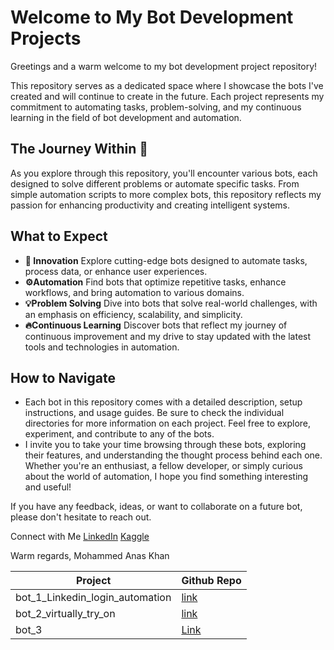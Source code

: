 # Welcome to My Bot Development Projects 
Greetings and a warm welcome to my bot development project repository! 

This repository serves as a dedicated space where I showcase the bots I've created and will continue to create in the future. Each project represents my commitment to automating tasks, problem-solving, and my continuous learning in the field of bot development and automation.

## The Journey Within 🤖
As you explore through this repository, you'll encounter various bots, each designed to solve different problems or automate specific tasks. From simple automation scripts to more complex bots, this repository reflects my passion for enhancing productivity and creating intelligent systems.

## What to Expect
- **🚀 Innovation**
Explore cutting-edge bots designed to automate tasks, process data, or enhance user experiences.
- **⚙️Automation**
Find bots that optimize repetitive tasks, enhance workflows, and bring automation to various domains.
- **💡Problem Solving**
Dive into bots that solve real-world challenges, with an emphasis on efficiency, scalability, and simplicity.
- **🔥Continuous Learning**
Discover bots that reflect my journey of continuous improvement and my drive to stay updated with the latest tools and technologies in automation.

## How to Navigate
- Each bot in this repository comes with a detailed description, setup instructions, and usage guides. Be sure to check the individual directories for more information on each project.
Feel free to explore, experiment, and contribute to any of the bots.
- I invite you to take your time browsing through these bots, exploring their features, and understanding the thought process behind each one. Whether you're an enthusiast, a fellow developer, or simply curious about the world of automation, I hope you find something interesting and useful!

If you have any feedback, ideas, or want to collaborate on a future bot, please don't hesitate to reach out.

Connect with Me
[LinkedIn](www.linkedin.com/in/mohammed-anas-khan-ab91531a4)
[Kaggle](https://www.kaggle.com/fiq423ubf)

Warm regards,
Mohammed Anas Khan

| Project | Github Repo |
|--------| -------------|
|bot_1_Linkedin_login_automation | [link](https://github.com/Makorg123/linkedin_bot)|
|bot_2_virtually_try_on | [link]() |
|bot_3 |[Link]() |
